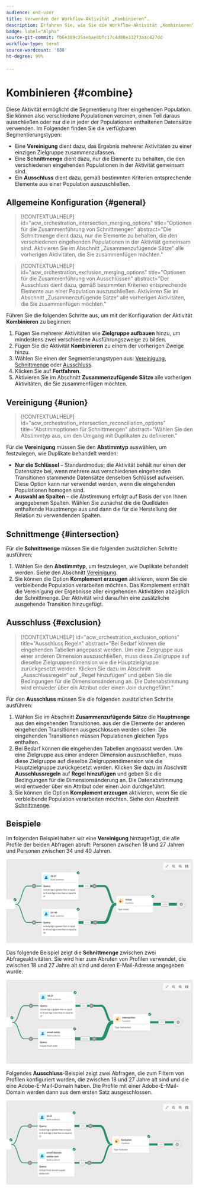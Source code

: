 ```yaml
---
audience: end-user
title: Verwenden der Workflow-Aktivität „Kombinieren“.
description: Erfahren Sie, wie Sie die Workflow-Aktivität „Kombinieren“ verwenden
badge: label="Alpha"
source-git-commit: fb6e389c25aebae8bfc17c4d88e33273aac427dd
workflow-type: tm+mt
source-wordcount: '688'
ht-degree: 99%

---
```



# Kombinieren {#combine}

Diese Aktivität ermöglicht die Segmentierung Ihrer eingehenden Population. Sie können also verschiedene Populationen vereinen, einen Teil daraus ausschließen oder nur die in jeder der Populationen enthaltenen Datensätze verwenden. Im Folgenden finden Sie die verfügbaren Segmentierungstypen:

<!--
The **Combine** activity can be placed after any other activity, but not at the beginning of the workflow. Any activity can be placed after the **Combine**.
-->

* Eine **Vereinigung** dient dazu, das Ergebnis mehrerer Aktivitäten zu einer einzigen Zielgruppe zusammenzufassen.
* Eine **Schnittmenge** dient dazu, nur die Elemente zu behalten, die den verschiedenen eingehenden Populationen in der Aktivität gemeinsam sind.
* Ein **Ausschluss** dient dazu, gemäß bestimmten Kriterien entsprechende Elemente aus einer Population auszuschließen.

## Allgemeine Konfiguration {#general}

>[!CONTEXTUALHELP]
>id="acw_orchestration_intersection_merging_options"
>title="Optionen für die Zusammenführung von Schnittmengen"
>abstract="Die Schnittmenge dient dazu, nur die Elemente zu behalten, die den verschiedenen eingehenden Populationen in der Aktivität gemeinsam sind. Aktivieren Sie im Abschnitt „Zusammenzufügende Sätze“ alle vorherigen Aktivitäten, die Sie zusammenfügen möchten."

>[!CONTEXTUALHELP]
>id="acw_orchestration_exclusion_merging_options"
>title="Optionen für die Zusammenführung von Ausschlüssen"
>abstract="Der Ausschluss dient dazu, gemäß bestimmten Kriterien entsprechende Elemente aus einer Population auszuschließen. Aktivieren Sie im Abschnitt „Zusammenzufügende Sätze“ alle vorherigen Aktivitäten, die Sie zusammenfügen möchten."

Führen Sie die folgenden Schritte aus, um mit der Konfiguration der Aktivität **Kombinieren** zu beginnen:

1. Fügen Sie mehrerer Aktivitäten wie **Zielgruppe aufbauen** hinzu, um mindestens zwei verschiedene Ausführungszweige zu bilden.
1. Fügen Sie die Aktivität **Kombinieren** zu einem der vorherigen Zweige hinzu.
1. Wählen Sie einen der Segmentierungstypen aus: [Vereinigung](#union), [Schnittmenge](#intersection) oder [Ausschluss](#exclusion).
1. Klicken Sie auf **Fortfahren**.
1. Aktivieren Sie im Abschnitt **Zusammenzufügende Sätze** alle vorherigen Aktivitäten, die Sie zusammenfügen möchten.

## Vereinigung {#union}

>[!CONTEXTUALHELP]
>id="acw_orchestration_intersection_reconciliation_options"
>title="Abstimmoptionen für Schnittmengen"
>abstract="Wählen Sie den Abstimmtyp aus, um den Umgang mit Duplikaten zu definieren."

Für die **Vereinigung** müssen Sie den **Abstimmtyp** auswählen, um festzulegen, wie Duplikate behandelt werden:

* **Nur die Schlüssel** – Standardmodus; die Aktivität behält nur einen der Datensätze bei, wenn mehrere aus verschiedenen eingehenden Transitionen stammende Datensätze denselben Schlüssel aufweisen. Diese Option kann nur verwendet werden, wenn die eingehenden Populationen homogen sind.
* **Auswahl an Spalten** – die Abstimmung erfolgt auf Basis der von Ihnen angegebenen Spalten. Wählen Sie zunächst die die Quelldaten enthaltende Hauptmenge aus und dann die für die Herstellung der Relation zu verwendenden Spalten.

## Schnittmenge {#intersection}

Für die **Schnittmenge** müssen Sie die folgenden zusätzlichen Schritte ausführen:

1. Wählen Sie den **Abstimmtyp**, um festzulegen, wie Duplikate behandelt werden. Siehe den Abschnitt [Vereinigung](#union).
1. Sie können die Option **Komplement erzeugen** aktivieren, wenn Sie die verbleibende Population verarbeiten möchten. Das Komplement enthält die Vereinigung der Ergebnisse aller eingehenden Aktivitäten abzüglich der Schnittmenge. Der Aktivität wird daraufhin eine zusätzliche ausgehende Transition hinzugefügt.

## Ausschluss {#exclusion}

>[!CONTEXTUALHELP]
>id="acw_orchestration_exclusion_options"
>title="Ausschluss Regeln"
>abstract="Bei Bedarf können die eingehenden Tabellen angepasst werden. Um eine Zielgruppe aus einer anderen Dimension auszuschließen, muss diese Zielgruppe auf dieselbe Zielgruppendimension wie die Hauptzielgruppe zurückgesetzt werden. Klicken Sie dazu im Abschnitt „Ausschlussregeln“ auf „Regel hinzufügen“ und geben Sie die Bedingungen für die Dimensionsänderung an. Die Datenabstimmung wird entweder über ein Attribut oder einen Join durchgeführt."

Für den **Ausschluss** müssen Sie die folgenden zusätzlichen Schritte ausführen:

1. Wählen Sie im Abschnitt **Zusammenzufügende Sätze** die **Hauptmenge** aus den eingehenden Transitionen. aus der die Elemente der anderen eingehenden Transitionen ausgeschlossen werden sollen. Die eingehenden Transitionen müssen Populationen gleichen Typs enthalten.
1. Bei Bedarf können die eingehenden Tabellen angepasst werden. Um eine Zielgruppe aus einer anderen Dimension auszuschließen, muss diese Zielgruppe auf dieselbe Zielgruppendimension wie die Hauptzielgruppe zurückgesetzt werden. Klicken Sie dazu im Abschnitt **Ausschlussregeln** auf **Regel hinzufügen** und geben Sie die Bedingungen für die Dimensionsänderung an. Die Datenabstimmung wird entweder über ein Attribut oder einen Join durchgeführt.
1. Sie können die Option **Komplement erzeugen** aktivieren, wenn Sie die verbleibende Population verarbeiten möchten. Siehe den Abschnitt [Schnittmenge](#intersection).

## Beispiele

Im folgenden Beispiel haben wir eine **Vereinigung** hinzugefügt, die alle Profile der beiden Abfragen abruft: Personen zwischen 18 und 27 Jahren und Personen zwischen 34 und 40 Jahren.

![](../assets/workflow-union-example.png)

Das folgende Beispiel zeigt die **Schnittmenge** zwischen zwei Abfrageaktivitäten. Sie wird hier zum Abrufen von Profilen verwendet, die zwischen 18 und 27 Jahre alt sind und deren E-Mail-Adresse angegeben wurde.

![](../assets/workflow-intersection-example.png)

Folgendes **Ausschluss**-Beispiel zeigt zwei Abfragen, die zum Filtern von Profilen konfiguriert wurden, die zwischen 18 und 27 Jahre alt sind und die eine Adobe-E-Mail-Domain haben. Die Profile mit einer Adobe-E-Mail-Domain werden dann aus dem ersten Satz ausgeschlossen.

![](../assets/workflow-exclusion-example.png)


